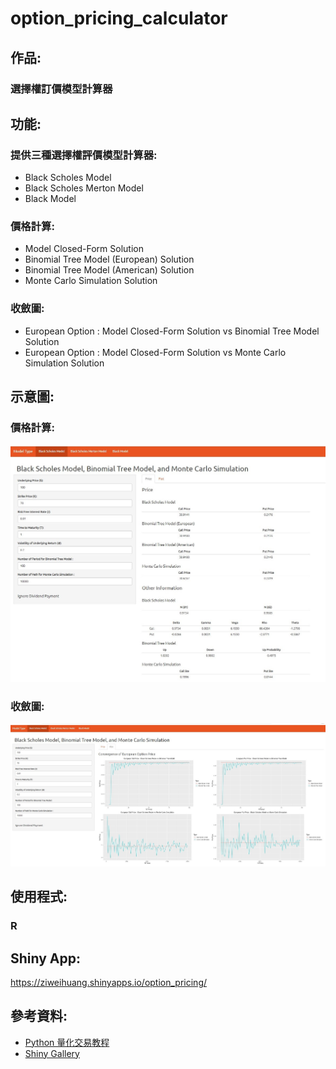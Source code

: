 # option_pricing_calculator
## 作品:
### 選擇權訂價模型計算器
## 功能:
### 提供三種選擇權評價模型計算器:
* Black Scholes Model
* Black Scholes Merton Model
* Black Model
### 價格計算:
* Model Closed-Form Solution 
* Binomial Tree Model (European) Solution 
* Binomial Tree Model (American) Solution 
* Monte Carlo Simulation Solution 
### 收斂圖:
* European Option : Model Closed-Form Solution vs Binomial Tree Model Solution 
* European Option : Model Closed-Form Solution vs Monte Carlo Simulation Solution 
## 示意圖:
### 價格計算:
![picture1](https://github.com/yyy855029/option_pricing_calculator/blob/main/Img/%E7%A4%BA%E6%84%8F%E5%9C%961.jpg)
### 收斂圖:
![picture2](https://github.com/yyy855029/option_pricing_calculator/blob/main/Img/%E7%A4%BA%E6%84%8F%E5%9C%962.jpg)
## 使用程式:
### R
## Shiny App:
https://ziweihuang.shinyapps.io/option_pricing/
## 參考資料:
* [Python 量化交易教程](https://blog.lofyer.org/wp-content/uploads/python-quant-uqer.pdf)
* [Shiny Gallery](https://shiny.rstudio.com/gallery/)
